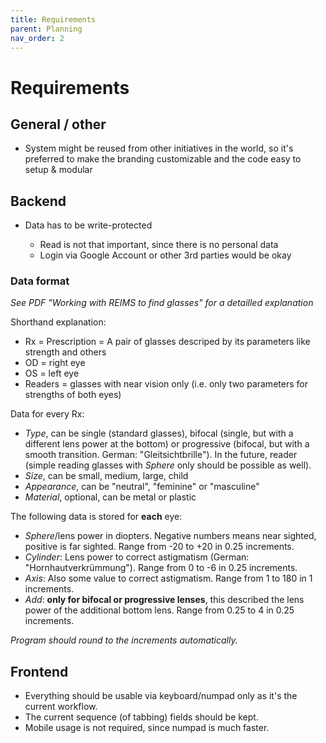 ```yaml
---
title: Requirements
parent: Planning
nav_order: 2
---
```


# Requirements

## General / other

- System might be reused from other initiatives in the world, so it's preferred to make the branding customizable and the code easy to setup & modular

## Backend

- Data has to be write-protected

  - Read is not that important, since there is no personal data
  - Login via Google Account or other 3rd parties would be okay

### Data format

_See PDF "Working with REIMS to find glasses" for a detailled explanation_

Shorthand explanation:

- Rx = Prescription = A pair of glasses descriped by its parameters like strength and others
- OD = right eye
- OS = left eye
- Readers = glasses with near vision only (i.e. only two parameters for strengths of both eyes)

Data for every Rx:

- _Type_, can be single (standard glasses), bifocal (single, but with a different lens power at the bottom) or progressive (bifocal, but with a smooth transition. German: "Gleitsichtbrille"). In the future, reader (simple reading glasses with _Sphere_ only should be possible as well).
- _Size_, can be small, medium, large, child
- _Appearance_, can be "neutral", "feminine" or "masculine"
- _Material_, optional, can be metal or plastic

The following data is stored for **each** eye:

- _Sphere_/lens power in diopters. Negative numbers means near sighted, positive is far sighted. Range from -20 to +20 in 0.25 increments.
- _Cylinder_: Lens power to correct astigmatism (German: "Hornhautverkrümmung"). Range from 0 to -6 in 0.25 increments.
- _Axis_: Also some value to correct astigmatism. Range from 1 to 180 in 1 increments.
- _Add_: **only for bifocal or progressive lenses**, this described the lens power of the additional bottom lens. Range from 0.25 to 4 in 0.25 increments.

_Program should round to the increments automatically._

## Frontend

- Everything should be usable via keyboard/numpad only as it's the current workflow.
- The current sequence (of tabbing) fields should be kept.
- Mobile usage is not required, since numpad is much faster.
